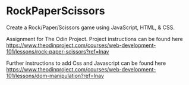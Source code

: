 # RockPaperScissors

Create a Rock/Paper/Scissors game using JavaScript, HTML, & CSS.

Assignment for The Odin Project. Project instructions can be found here
https://www.theodinproject.com/courses/web-development-101/lessons/rock-paper-scissors?ref=lnav

Further instructions to add Css and Javascript can be found here
https://www.theodinproject.com/courses/web-development-101/lessons/dom-manipulation?ref=lnav
